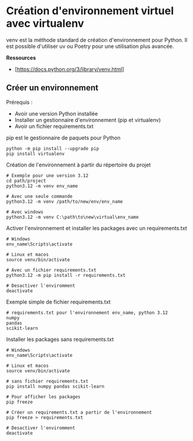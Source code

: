 # Création d'environnement virtuel avec virtualenv

venv est la méthode standard de création d'environnement pour Python. Il est possible d'utiliser uv ou Poetry pour une utilisation plus avancée.

**Ressources**
- [https://docs.python.org/3/library/venv.html]


## Créer un environnement 

Prérequis : 
- Avoir une version Python installée
- Installer un gestionnaire d'environnement (pip et virtualenv)
- Avoir un fichier requirements.txt

pip est le gestionnaire de paquets pour Python

````
python -m pip install --upgrade pip
pip install virtualenv
````

Création de l'environnement à partir du répertoire du projet
````
# Exemple pour une version 3.12
cd path/project
python3.12 -m venv env_name

# Avec une seule commande
python3.12 -m venv /path/to/new/env/env_name

# Avec windows
python3.12 -m venv C:\path\to\new\virtual\env_name
````

Activer l'environnement et installer les packages avec un requirements.txt
````
# Windows
env_name\Scripts\activate

# Linux et macos
source venv/bin/activate

# Avec un fichier requirements.txt
python3.12 -m pip install -r requirements.txt

# Desactiver l'enviromment
deactivate
````

Exemple simple de fichier requirements.txt
````
# requirements.txt pour l'environnement env_name, python 3.12
numpy
pandas
scikit-learn
````

Installer les packages sans requirements.txt
````
# Windows
env_name\Scripts\activate

# Linux et macos
source venv/bin/activate

# sans fichier requirements.txt
pip install numpy pandas scikit-learn

# Pour afficher les packages
pip freeze

# Créer un requirements.txt a partir de l'environnement
pip freeze > requirements.txt

# Desactiver l'enviromment
deactivate
````
